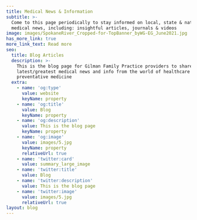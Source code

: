 ```yaml
---
title: Medical News & Information
subtitle: >-
  Come to this page periodically to stay informed on local, state & national
  medical news, including: insightful articles, journals & videos
image: images/SpokaneRiver_Cropped-for-TopBanner_byWG-EG_June2021.jpg
has_more_link: true
more_link_text: Read more
seo:
  title: Blog Articles
  description: >-
    This is the blog page for Gilman Family Practice providers to share
    latest/greatest medical news and info from the world of healthcare &
    preventative medicine 
  extra:
    - name: 'og:type'
      value: website
      keyName: property
    - name: 'og:title'
      value: Blog
      keyName: property
    - name: 'og:description'
      value: This is the blog page
      keyName: property
    - name: 'og:image'
      value: images/5.jpg
      keyName: property
      relativeUrl: true
    - name: 'twitter:card'
      value: summary_large_image
    - name: 'twitter:title'
      value: Blog
    - name: 'twitter:description'
      value: This is the blog page
    - name: 'twitter:image'
      value: images/5.jpg
      relativeUrl: true
layout: blog
---
```

